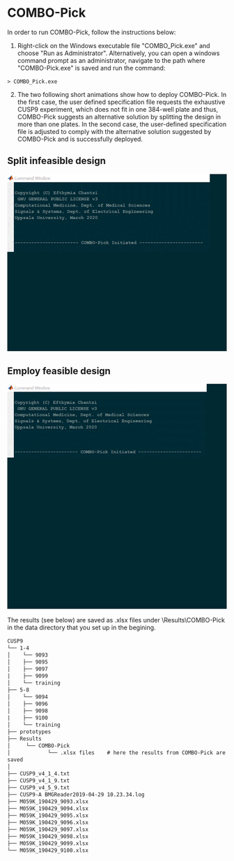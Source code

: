 # COMBO-Pick
In order to run COMBO-Pick, follow the instructions below:

1. Right-click on the Windows executable file "COMBO_Pick.exe" and choose "Run as Administrator".
Alternatively, you can open a windows command prompt as an administrator, navigate to the path where
"COMBO-Pick.exe" is saved and run the command: 

```
> COMBO_Pick.exe
```

2. The two following short animations show how to deploy COMBO-Pick. In the first case, the user
defined specification file requests the exhaustive CUSP9 experiment, which does not fit in one 384-well
plate and thus, COMBO-Pick suggests an alternative solution by splitting the design in more than one plates.
In the second case, the user-defined specification file is adjusted to comply with the alternative solution
suggested by COMBO-Pick and is successfully deployed. 

 ## Split infeasible design
 
 ![Demo_invalid](demo/COMBO_Pick_split_experiment.gif)
 
 
 ## Employ feasible design
 
 ![Demo_valid](demo/COMBO_Pick.gif)
 
 The results (see below) are saved as .xlsx files under \Results\COMBO-Pick in the data directory that you set up in the begining. 
 
 ```
 CUSP9
└── 1-4
│    └── 9093
│    ├── 9095
│    ├── 9097
|    ├── 9099
│    └── training
├── 5-8
│    └── 9094
│    ├── 9096
│    ├── 9098
|    ├── 9100 
│    └── training
├── prototypes
├── Results
│     └── COMBO-Pick
│            └── .xlsx files    # here the results from COMBO-Pick are saved
│
├── CUSP9_v4_1_4.txt
├── CUSP9_v4_1_9.txt
├── CUSP9_v4_5_9.txt
├── CUSP9-A BMGReader2019-04-29 10.23.34.log
├── M059K_190429_9093.xlsx
├── M059K_190429_9094.xlsx
├── M059K_190429_9095.xlsx
├── M059K_190429_9096.xlsx
├── M059K_190429_9097.xlsx
├── M059K_190429_9098.xlsx
├── M059K_190429_9099.xlsx
└── M059K_190429_9100.xlsx
```




